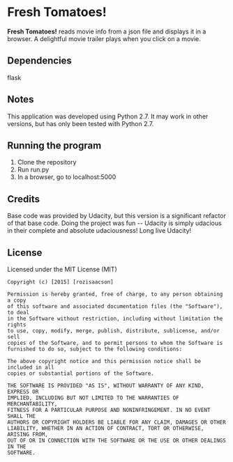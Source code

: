 Fresh Tomatoes!
======
**Fresh Tomatoes!** reads movie info from a json file and displays it in a browser.
A delightful movie trailer plays when you click on a movie.

## Dependencies

flask

## Notes

This application was developed using Python 2.7. It may work in other versions, but has only been tested with Python 2.7.

## Running the program

1. Clone the repository
2. Run run.py
3. In a browser, go to localhost:5000

## Credits

Base code was provided by Udacity, but this version is a significant refactor of that base code. Doing the project was fun -- Udacity is simply udacious in their complete and absolute udaciousness! Long live Udacity!

## License
Licensed under the MIT License (MIT)
```
Copyright (c) [2015] [rozisaacson]

Permission is hereby granted, free of charge, to any person obtaining a copy
of this software and associated documentation files (the "Software"), to deal
in the Software without restriction, including without limitation the rights
to use, copy, modify, merge, publish, distribute, sublicense, and/or sell
copies of the Software, and to permit persons to whom the Software is
furnished to do so, subject to the following conditions:

The above copyright notice and this permission notice shall be included in all
copies or substantial portions of the Software.

THE SOFTWARE IS PROVIDED "AS IS", WITHOUT WARRANTY OF ANY KIND, EXPRESS OR
IMPLIED, INCLUDING BUT NOT LIMITED TO THE WARRANTIES OF MERCHANTABILITY,
FITNESS FOR A PARTICULAR PURPOSE AND NONINFRINGEMENT. IN NO EVENT SHALL THE
AUTHORS OR COPYRIGHT HOLDERS BE LIABLE FOR ANY CLAIM, DAMAGES OR OTHER
LIABILITY, WHETHER IN AN ACTION OF CONTRACT, TORT OR OTHERWISE, ARISING FROM,
OUT OF OR IN CONNECTION WITH THE SOFTWARE OR THE USE OR OTHER DEALINGS IN THE
SOFTWARE.
```


